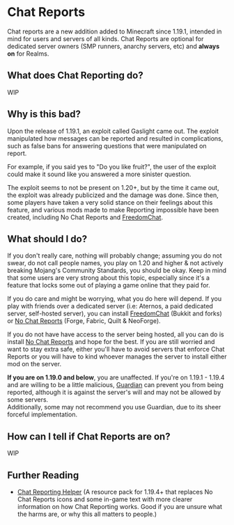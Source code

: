 # Chat Reports
Chat reports are a new addition added to Minecraft since 1.19.1, intended in mind for users and servers of all kinds. Chat Reports are optional for dedicated server owners (SMP runners, anarchy servers, etc) and **always on** for Realms.

## What does Chat Reporting do?
<!-- TODO: do this -->

WIP

## Why is this bad?
<!-- TODO: rework this? -->
Upon the release of 1.19.1, an exploit called Gaslight came out. The exploit manipulated how messages can be reported and resulted in complications, such as false bans for answering questions that were manipulated on report.

For example, if you said yes to "Do you like fruit?", the user of the exploit could make it sound like you answered a more sinister question.

The exploit seems to not be present on 1.20+, but by the time it came out, the exploit was already publicized and the damage was done. Since then, some players have taken a very solid stance on their feelings about this feature, and various mods made to make Reporting impossible have been created, including No Chat Reports and [FreedomChat](https://modrinth.com/plugin/freedomchat).

## What should I do?
If you don't really care, nothing will probably change; assuming you do not swear, do not call people names, you play on 1.20 and higher & not actively breaking Mojang's Community Standards, you should be okay. Keep in mind that some users are very strong about this topic, especially since it's a feature that locks some out of playing a game online that they paid for.

If you do care and might be worrying, what you do here will depend. If you play with friends over a dedicated server (i.e: Aternos, a paid dedicated server, self-hosted server), you can install [FreedomChat](https://modrinth.com/plugin/freedomchat) (Bukkit and forks) or [No Chat Reports](https://modrinth.com/mod/no-chat-reports) (Forge, Fabric, Quilt & NeoForge).

If you do not have have access to the server being hosted, all you can do is install [No Chat Reports](https://modrinth.com/mod/no-chat-reports) and hope for the best. If you are still worried and want to stay extra safe, either you'll have to avoid servers that enforce Chat Reports or you will have to kind whoever manages the server to install either mod on the server.

**If you are on 1.19.0 and below**, you are unaffected. If you're on 1.19.1 - 1.19.4 and are willing to be a little malicious, [Guardian](https://github.com/nodusclient/guardian) can prevent you from being reported, although it is against the server's will and may not be allowed by some servers.  
Additionally, some may not recommend you use Guardian, due to its sheer forceful implementation.

## How can I tell if Chat Reports are on?
<!-- TODO: do this -->

WIP


## Further Reading
<!-- TODO: find more neutral resources -->

- [Chat Reporting Helper](https://modrinth.com/resourcepack/chat-reporting-helper) (A resource pack for 1.19.4+ that replaces No Chat Reports icons and some in-game text with more clearer information on how Chat Reporting works. Good if you are unsure what the harms are, or why this all matters to people.)